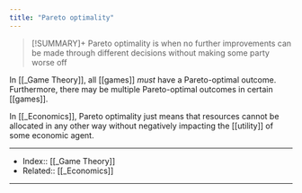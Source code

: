 ```yaml
---
title: "Pareto optimality" 
---
```

> [!SUMMARY]+
> Pareto optimality is when no further improvements can be made through different decisions without making some party worse off

In [[_Game Theory]], all [[games]] *must* have a Pareto-optimal outcome. Furthermore, there may be multiple Pareto-optimal outcomes in certain [[games]].

In [[_Economics]], Pareto optimality just means that resources cannot be allocated in any other way without negatively impacting the [[utility]] of some economic agent.

---
- Index:: [[_Game Theory]]
- Related:: [[_Economics]]
---